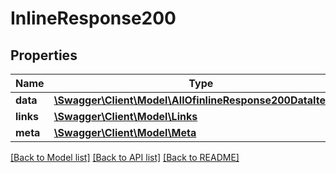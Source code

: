 # InlineResponse200

## Properties
Name | Type | Description | Notes
------------ | ------------- | ------------- | -------------
**data** | [**\Swagger\Client\Model\AllOfinlineResponse200DataItems[]**](.md) |  | [optional] 
**links** | [**\Swagger\Client\Model\Links**](Links.md) |  | [optional] 
**meta** | [**\Swagger\Client\Model\Meta**](Meta.md) |  | [optional] 

[[Back to Model list]](../../README.md#documentation-for-models) [[Back to API list]](../../README.md#documentation-for-api-endpoints) [[Back to README]](../../README.md)

